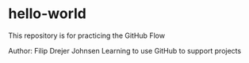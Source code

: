 # hello-world
This repository is for practicing the GitHub Flow

Author: Filip Drejer Johnsen
Learning to use GitHub to support projects
